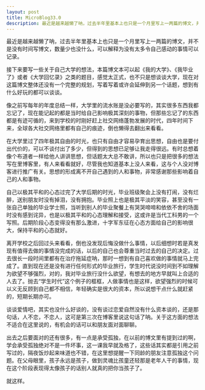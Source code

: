 ```yaml
---
layout: post
title: MicroBlog33.0
description: 最近是越来越懒了呐，过去半年里基本上也只是一个月里写上一两篇的博文，并不是没有时间写博文，数量少也没什么，可以解释为没有太多令自己感动的事情可以记录。
---
```


最近是越来越懒了呐，过去半年里基本上也只是一个月里写上一两篇的博文，并不是没有时间写博文，数量少也没什么，可以解释为没有太多令自己感动的事情可以记录。

接下来要写一些关于自己大学的想法，本篇博文本可以起《我的大学》、《我毕业了》或者《大学回忆录》之类的题目，感觉太正式，也不只是想谈谈大学，现在对这篇博文整体还没有一个完整的规划，写着写着或许会延伸到另一个话题，想到有什么好玩的都可以谈谈。

像之前写每年的年度总结一样，大学里的流水账是没必要写的，其实很多东西我都忘记了，现在能记起的都是当时给自己影响极其深刻的事物，但那些忘记了的东西都是有迹可循的，来到学校的时刚好赶上社交网络蓬勃发展的时代，四年时间下来，全球各大社交网络里都有自己的痕迹，倒也懒得去翻出来看看。

在大学里过了四年极其自由的时光，也只有自由才容易孕育出思想，自由也是要付出代价的，可以不谈付出了多少，但得到的思想已足够让我走得很远。有时总想着像个布道者一样给他人讲讲思想，但话题太大总不敢讲，所以也只是把很多的想法写在里博客里，有人来看看就好，尽管我也知道基本上没人来看，这与个人没对博客进行推广有关。思想的形成离不开自己遇到的人和事物，非常感谢那些影响着自己的人和事物。

自己以极其平和的心态过完了大学后期的时光，毕业班级聚会上没有打闹，没有烂醉，送别朋友时没有掉泪，没有拥抱。毕业照上也是极其平淡的笑容，甚至没有一张自己单独的毕业学士照，当听到别人的毕业聚餐上有哭哭啼啼和依依不舍的场面时没有感到诧异，也是以极其平和的心态理解和接受，这或许是当代工科男的一个写照。后期阶段心态变得没有那么激进，十字军东征在心态方面给自己的影响很大，保持平和的心态就好。

离开学校之后回过头来看看，倒也没发现后悔没做什么事情，以后细想时若是真发现有值得去做的事情没完成的话，以后的自己也会尊重当时过去的自己的决定。过去很长一段时间里都有在治疗拖延症呐，那时一想到有自己喜欢做的事情就马上完成了。直到现在还是没有进行任何形式的毕业旅行，学生时代说没时间到不如理解为欲望不够强烈，对的，我对毕业旅行没什么欲望，有想去的地方早就叫上合适的人去了。抛去“学生时代”这个例子的框框，人做事情也是这样，欲望强烈的时候可以义无反顾到自己都不相信，年轻确实是很大的资本，所以说想干点什么就赶紧的，短期长期亦可。

谈谈爱情吧，其实也没什么好谈的，没有谈过恋爱自然没有什么资本谈的，还是那句话，人不恋，不恋人，这可是第三次在博客里说这句话了呐。关于这方面的想法不适合在这里说的，有机会的话可以和朋友面对面聊聊。

出去之后要面对的还有很多，有一点是承受孤独，在以前的博文里有提到过的啊，学会承受孤独绝对不是一件坏事，这一课我早就及格了，这些话其实都是引用之前写过的，隔夜饭炒起来味道也不错，在这里想提醒一下同龄的朋友注意孤独这个问题。在父母眼里，孩子永远是孩子，做到灵魂比孩童还轻那是老年人干的事情，现在这个阶段表现得太像孩子的话别人就真的把你当孩子了。

就这样。
